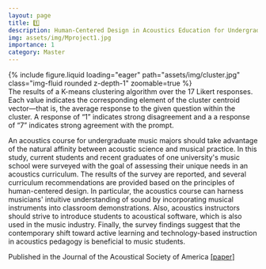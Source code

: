 ```yaml
---
layout: page
title: 1️⃣
description: Human-Centered Design in Acoustics Education for Undergraduate Music Majors [Personal]
img: assets/img/Mproject1.jpg
importance: 1
category: Master
---
```


<div class="row mt-3">
    <div class="col-sm mt-3 mt-md-0">
        {% include figure.liquid loading="eager" path="assets/img/cluster.jpg" class="img-fluid rounded z-depth-1" zoomable=true %}
    </div>
</div>
<div class="caption">
    The results of a K-means clustering algorithm over the 17 Likert responses. Each value indicates the corresponding element of the cluster centroid vector—that is, the average response to the given question within the cluster. A response of “1” indicates strong disagreement and a a response of “7” indicates strong agreement with the prompt.
</div> 


An acoustics course for undergraduate music majors should take advantage of the natural affinity between acoustic science and musical practice. In this study, current students and recent graduates of one university's music school were surveyed with the goal of assessing their unique needs in an acoustics curriculum. The results of the survey are reported, and several curriculum recommendations are provided based on the principles of human-centered design. In particular, the acoustics course can harness musicians' intuitive understanding of sound by incorporating musical instruments into classroom demonstrations. Also, acoustics instructors should strive to introduce students to acoustical software, which is also used in the music industry. Finally, the survey findings suggest that the contemporary shift toward active learning and technology-based instruction in acoustics pedagogy is beneficial to music students.

Published in the Journal of the Acoustical Society of America [[paper]](https://pubs.aip.org/asa/jasa/article/151/4/2282/2838162)